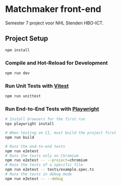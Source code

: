 # Matchmaker front-end

Semester 7 project voor NHL Stenden HBO-ICT.

## Project Setup

```sh
npm install
```

### Compile and Hot-Reload for Development

```sh
npm run dev
```

### Run Unit Tests with [Vitest](https://vitest.dev/)

```sh
npm run unittest
```

### Run End-to-End Tests with [Playwright](https://playwright.dev)

```sh
# Install browsers for the first run
npx playwright install

# When testing on CI, must build the project first
npm run build

# Runs the end-to-end tests
npm run e2etest
# Runs the tests only on Chromium
npm run e2etest -- --project=chromium
# Runs the tests of a specific file
npm run e2etest -- tests/example.spec.ts
# Runs the tests in debug mode
npm run e2etest -- --debug
```
